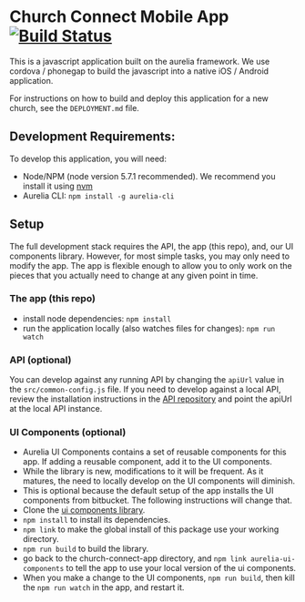# Church Connect Mobile App [![Build Status](https://travis-ci.org/churchconnect/mobile-app.svg?branch=master)](https://travis-ci.org/churchconnect/mobile-app)

This is a javascript application built on the aurelia framework. We use cordova / phonegap to build the javascript into a native iOS / Android application.

For instructions on how to build and deploy this application for a new church, see the `DEPLOYMENT.md` file.

## Development Requirements:

To develop this application, you will need:

* Node/NPM (node version 5.7.1 recommended). We recommend you install it using [nvm](https://github.com/creationix/nvm)
* Aurelia CLI: `npm install -g aurelia-cli`

## Setup

The full development stack requires the API, the app (this repo), and,  our UI components library. However, for most simple tasks, you may only need to modify the app. The app is flexible enough to allow you to only work on the pieces that you actually need to change at any given point in time.

### The app (this repo)

* install node dependencies: `npm install`
* run the application locally (also watches files for changes): `npm run watch`

### API (optional)

You can develop against any running API by changing the `apiUrl` value in the `src/common-config.js` file. If you need to develop against a local API, review the installation instructions in the [API repository](https://bitbucket.org/sharptop/church-connect-api) and point the apiUrl at the local API instance.

### UI Components (optional)

* Aurelia UI Components contains a set of reusable components for this app. If adding a reusable component, add it to the UI components.
* While the library is new, modifications to it will be frequent. As it matures, the need to locally develop on the UI components will diminish.
* This is optional because the default setup of the app installs the UI components from bitbucket. The following instructions will change that.
* Clone the [ui components library](https://bitbucket.org/sharptop/aurelia-ui-components). 
* `npm install` to install its dependencies.
* `npm link` to make the global install of this package use your working directory.
* `npm run build` to build the library.
* go back to the church-connect-app directory, and `npm link aurelia-ui-components` to tell the app to use your local version of the ui components.
* When you make a change to the UI components, `npm run build`, then kill the `npm run watch` in the app, and restart it.

